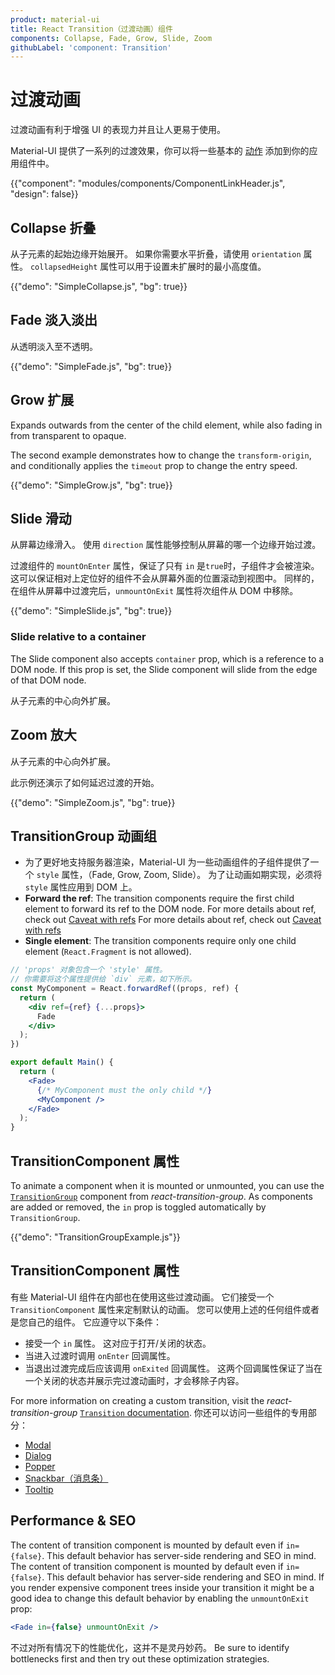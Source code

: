 ```yaml
---
product: material-ui
title: React Transition（过渡动画）组件
components: Collapse, Fade, Grow, Slide, Zoom
githubLabel: 'component: Transition'
---
```


# 过渡动画

<p class="description">过渡动画有利于增强 UI 的表现力并且让人更易于使用。</p>

Material-UI 提供了一系列的过渡效果，你可以将一些基本的 [动作](https://m2.material.io/design/motion/) 添加到你的应用组件中。

{{"component": "modules/components/ComponentLinkHeader.js", "design": false}}

## Collapse 折叠

从子元素的起始边缘开始展开。 如果你需要水平折叠，请使用 `orientation` 属性。 `collapsedHeight` 属性可以用于设置未扩展时的最小高度值。

{{"demo": "SimpleCollapse.js", "bg": true}}

## Fade 淡入淡出

从透明淡入至不透明。

{{"demo": "SimpleFade.js", "bg": true}}

## Grow 扩展

Expands outwards from the center of the child element, while also fading in from transparent to opaque.

The second example demonstrates how to change the `transform-origin`, and conditionally applies the `timeout` prop to change the entry speed.

{{"demo": "SimpleGrow.js", "bg": true}}

## Slide 滑动

从屏幕边缘滑入。 使用 `direction` 属性能够控制从屏幕的哪一个边缘开始过渡。

过渡组件的 `mountOnEnter` 属性，保证了只有 `in` 是`true`时，子组件才会被渲染。 这可以保证相对上定位好的组件不会从屏幕外面的位置滚动到视图中。 同样的， 在组件从屏幕中过渡完后，`unmountOnExit` 属性将次组件从 DOM 中移除。

{{"demo": "SimpleSlide.js", "bg": true}}

### Slide relative to a container

The Slide component also accepts `container` prop, which is a reference to a DOM node. If this prop is set, the Slide component will slide from the edge of that DOM node.

从子元素的中心向外扩展。

## Zoom 放大

从子元素的中心向外扩展。

此示例还演示了如何延迟过渡的开始。

{{"demo": "SimpleZoom.js", "bg": true}}

## TransitionGroup 动画组

- 为了更好地支持服务器渲染，Material-UI 为一些动画组件的子组件提供了一个 `style` 属性，（Fade, Grow, Zoom, Slide）。 为了让动画如期实现，必须将 `style` 属性应用到 DOM 上。
- **Forward the ref**: The transition components require the first child element to forward its ref to the DOM node. For more details about ref, check out [Caveat with refs](/guides/composition/#caveat-with-refs) For more details about ref, check out [Caveat with refs](/material-ui/guides/composition/#caveat-with-refs)
- **Single element**: The transition components require only one child element (`React.Fragment` is not allowed).

```jsx
// 'props' 对象包含一个 'style' 属性。
// 你需要将这个属性提供给 `div` 元素，如下所示。
const MyComponent = React.forwardRef((props, ref) {
  return (
    <div ref={ref} {...props}>
      Fade
    </div>
  );
})

export default Main() {
  return (
    <Fade>
      {/* MyComponent must the only child */}
      <MyComponent />
    </Fade>
  );
}
```

## TransitionComponent 属性

To animate a component when it is mounted or unmounted, you can use the [`TransitionGroup`](http://reactcommunity.org/react-transition-group/transition-group/) component from _react-transition-group_. As components are added or removed, the `in` prop is toggled automatically by `TransitionGroup`.

{{"demo": "TransitionGroupExample.js"}}

## TransitionComponent 属性

有些 Material-UI 组件在内部也在使用这些过渡动画。 它们接受一个 `TransitionComponent` 属性来定制默认的动画。 您可以使用上述的任何组件或者是您自己的组件。 它应遵守以下条件：

- 接受一个 `in` 属性。 这对应于打开/关闭的状态。
- 当进入过渡时调用 `onEnter` 回调属性。
- 当退出过渡完成后应该调用 `onExited` 回调属性。 这两个回调属性保证了当在一个关闭的状态并展示完过渡动画时，才会移除子内容。

For more information on creating a custom transition, visit the _react-transition-group_ [`Transition` documentation](http://reactcommunity.org/react-transition-group/transition/). 你还可以访问一些组件的专用部分：

- [Modal](/material-ui/react-modal/#transitions)
- [Dialog](/material-ui/react-dialog/#transitions)
- [Popper](/material-ui/react-popper/#transitions)
- [Snackbar（消息条）](/material-ui/react-snackbar/#transitions)
- [Tooltip](/material-ui/react-tooltip/#transitions)

## Performance & SEO

The content of transition component is mounted by default even if `in={false}`. This default behavior has server-side rendering and SEO in mind. The content of transition component is mounted by default even if `in={false}`. This default behavior has server-side rendering and SEO in mind. If you render expensive component trees inside your transition it might be a good idea to change this default behavior by enabling the `unmountOnExit` prop:

```jsx
<Fade in={false} unmountOnExit />
```

不过对所有情况下的性能优化，这并不是灵丹妙药。 Be sure to identify bottlenecks first and then try out these optimization strategies.
